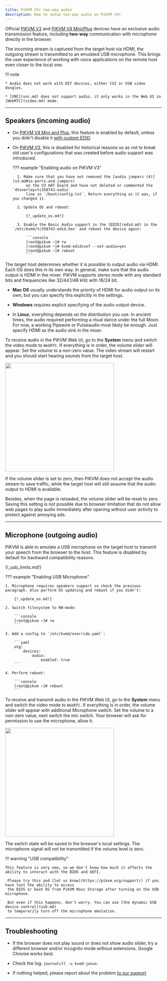 ```yaml
---
title: PiKVM V3+ two-way audio
description: How to setup two-way audio on PiKVM V3+
---
```


Official [PiKVM V3](v3.md) and [PiKVM V4 Mini/Plus](v4.md) devices have an exclusive audio transmission feature,
including **two-way** communication with microphone directly in the browser.

The incoming stream is captured from the target host via HDMI, the outgoing stream is transmitted to an emulated USB microphone.
This brings the user experience of working with voice applications on the remote host even closer to the local one.

!!! note

    * Audio does not work with DIY devices, either CSI or USB video dongles.

    * [VNC](vnc.md) does not support audio, it only works in the Web UI in [WebRTC](video.md) mode.


-----
## Speakers (incoming audio)

* On [PiKVM V4 Mini and Plus](v4.md), this feature is enabled by default, unless you didn't disable it [with custom EDID](edid.md).

* On [PiKVM V3](v3.md), this is disabled for historical reasons so as not to break old user's configurations
    that was created before audio support was introduced.

    ??? example "Enabling audio on PiKVM V3"

        1. Make sure that you have not removed the [audio jumpers (4)](v3.md#io-ports-and-jumpers)
            on the V3 HAT board and have not deleted or commented the `dtoverlay=tc358743-audio`
            line in `/boot/config.txt`. Return everything as it was, if you changed it.

        2. Update OS and reboot:

            {!_update_os.md!}

        3. Enable the Basic Audio support in the [EDID](edid.md) in the `/etc/kvmd/tc358743-edid.hex` and reboot the device again:

            ```console
            [root@pikvm ~]# rw
            [root@pikvm ~]# kvmd-edidconf --set-audio=yes
            [root@pikvm ~]# reboot
            ```

The target host determines whether it is possible to output audio via HDMI. Each OS does this in its own way.
In general, make sure that the audio output is HDMI in the mixer.
PiKVM supports stereo mode with any standard bits and frequencies like 32/44.1/48 kHz with 16/24 bit.

* **Mac OS** usually understands the priority of HDMI for audio output on its own,
    but you can specify this explicitly in the settings.

* **Windows** requires explicit specifying of the audio output device.

* In **Linux**, everything depends on the distribution you use. In ancient times, the audio required performing
    a ritual dance under the full Moon. For now, a working Pipewire or Pulseaudio most likely be enough.
    Just specify HDMI as the audio sink in the mixer.

To receive audio in the PiKVM Web UI, go to the **System** menu and switch the video mode to `WebRTC`.
If everything is in order, the volume slider will appear. Set the volume to a non-zero value.
The video stream will restart and you should start hearing sounds from the target host.

<img src="menu_speakers.png" width="350" />

If the volume slider is set to zero, then PiKVM does not accept the audio stream to save traffic,
while the target host will still assume that the audio output to HDMI is available.

Besides, when the page is reloaded, the volume slider will be reset to zero.
Saving this setting is not possible due to browser limitation that do not allow web pages to play audio
immediately after opening without user activity to protect against annoying ads.


-----
## Microphone (outgoing audio)

PiKVM is able to emulate a USB microphone on the target host to transmit your speech from the browser to the host.
This feature is disabled by default for backward compatibility reasons.

{!_usb_limits.md!}

??? example "Enabling USB Microphone"

    1. Microphone requires speakers support so check the previous paragraph. Also perform OS updating and reboot if you didn't:

        {!_update_os.md!}

    2. Switch filesystem to RW-mode:

        ```console
        [root@pikvm ~]# rw
        ```

    3. Add a config to `/etc/kvmd/override.yaml`:

        ```yaml
        otg:
            devices:
                audio:
                    enabled: true
        ```

    4. Perform reboot:

        ```console
        [root@pikvm ~]# reboot
        ```

To receive and transmit audio in the PiKVM Web UI, go to the **System** menu and switch the video mode to `WebRTC`.
If everything is in order, the volume slider will appear with additional Microphone switch.
Set the volume to a non-zero value, next switch the mic switch.
Your browser will ask for permission to use the microphone, allow it.

<img src="menu_mic.png" width="350"/>

The switch state will be saved in the browser's local settings.
The microphone signal will not be transmitted if the volume level is zero.

!!! warning "USB compatibility"

    This feature is very new, so we don't know how much it affects the ability to interact with the BIOS and UEFI.

     Please try this and [let us know](https://pikvm.org/support/) if you have lost the ability to access
     the BIOS or boot OS from PiKVM Mass Storage after turning on the USB microphone.

     But even if this happens, don't worry. You can use [the dynamic USB device control](usb.md)
     to temporarily turn off the microphone emulation.


-----
## Troubleshooting

* If the browser does not play sound or does not show audio slider, try a different browser
    and/or incognito mode without extensions. Google Chrome works best.

* Check the log: `journalctl -u kvmd-janus`.

* If nothing helped, please report about the problem [to our support](https://pikvm.org/support/)
